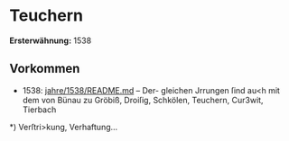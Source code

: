 # Teuchern

**Ersterwähnung:** 1538

## Vorkommen
- 1538: [jahre/1538/README.md](../jahre/1538/README.md) – Der-
gleichen Jrrungen ſind au<h mit dem von Bünau zu
Gröbiß, Droiſig, Schkölen, Teuchern, Cur3wit, Tierbach

*) Verſtri>kung, Verhaftung...
